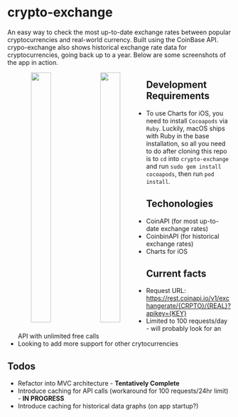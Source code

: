 # crypto-exchange

An easy way to check the most up-to-date exchange rates between popular cryptocurrencies and real-world currency. Built using the CoinBase API. crypo-exchange also shows historical exchange rate data for cryptocurrencies, going back up to a year. Below are some screenshots of the app in action.

<p align="center">
<img src="https://github.com/jyoo980/crypto-exchange/blob/master/CryptoExchange/Assets.xcassets/v1.1-p1.imageset/v1.1-p1.png" width="327" height="561" style="float: left; width: 30%; margin-right: 1%; margin-bottom: 0.5em;">
<img src="https://github.com/jyoo980/crypto-exchange/blob/master/CryptoExchange/Assets.xcassets/v1.1-p2.imageset/v1.1-p2.png" width="327" height="561" style="float: left; width: 30%; margin-right: 1%; margin-bottom: 0.5em;">
</p>

## Development Requirements
* To use Charts for iOS, you need to install `Cocoapods` via `Ruby`. Luckily, macOS ships with Ruby in the base installation,  so all you need to do after cloning this repo is to `cd` into `crypto-exchange` and run `sudo gem install cocoapods`, then run `pod install`.

## Techonologies
* CoinAPI (for most up-to-date exchange rates)
* CoinbinAPI (for historical exchange rates)
* Charts for iOS

## Current facts
* Request URL: https://rest.coinapi.io/v1/exchangerate/{CRPTO}/{REAL}?apikey={KEY}
* Limited to 100 requests/day - will probably look for an API with unlimited free calls
* Looking to add more support for other crytocurrencies 

## Todos
* Refactor into MVC architecture - <strong>Tentatively Complete</strong>
* Introduce caching for API calls (workaround for 100 requests/24hr limit) - <strong>IN PROGRESS</strong>
* Introduce caching for historical data graphs (on app startup?)
